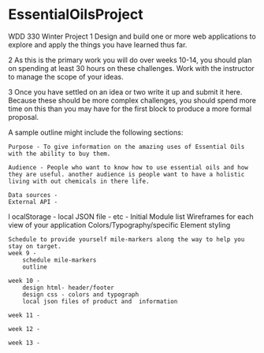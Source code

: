 # EssentialOilsProject
WDD 330 Winter Project
1 Design and build one or more web applications to explore and apply the things
you have learned thus far.

2 As this is the primary work you will do over weeks 10-14, you should plan on spending at least 30 hours on these challenges.  Work with the instructor to manage the scope of your ideas.

3 Once you have settled on an idea or two write it up and submit it here. Because these should be more complex challenges, you should spend more time on this than you may have for the first block to produce a more formal proposal. 

A sample outline might include the following sections:

    Purpose - To give information on the amazing uses of Essential Oils with the ability to buy them. 

    Audience - People who want to know how to use essential oils and how they are useful. another audience is people want to have a holistic living with out chemicals in there life.

    Data sources -
    External API -
l   ocalStorage -
    local JSON file -
    etc -
    Initial Module list
    Wireframes for each view of your application
    Colors/Typography/specific Element styling

    Schedule to provide yourself mile-markers along the way to help you stay on target.
    week 9 - 
        schedule mile-markers
        outline

    week 10 - 
        design html- header/footer 
        design css - colors and typograph
        local json files of product and  information

    week 11 -

    week 12 - 

    week 13 - 

